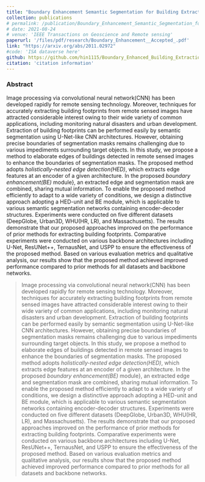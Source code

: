 ```yaml
---
title: "Boundary Enhancement Semantic Segmentation for Building Extraction from Remote Sensed Image"
collection: publications
# permalink: /publication/Boundary_Enhancement_Semantic_Segmentation_for_Building_Extraction_from_Remote_Sensed_Image
# date: 2021-08-24
# venue: 'IEEE Transactions on Geoscience and Remote sensing'
paperurl: '/files/pdf/research/Boundary_Enhancement__Accepted_.pdf'
link: "https://arxiv.org/abs/2011.02972"
#code: 'ISA dataverse here'
github: https://github.com/hin1115/Boundary_Enhanced_Building_Extraction
citation: 'citation information'
---
```


### Abstract
 Image processing via convolutional neural network(CNN) has been developed rapidly for remote sensing technology. Moreover, techniques for accurately extracting building footprints from remote sensed images have attracted considerable interest owing to their wide variety of common applications, including monitoring natural disasters and urban development. Extraction of building footprints can be performed easily by semantic segmentation using U-Net-like CNN architectures. However, obtaining precise boundaries of segmentation masks remains challenging due to various impediments surrounding target objects. In this study, we propose a method to elaborate edges of buildings detected in remote sensed images to enhance the boundaries of segmentation masks. The proposed method adopts *holistically-nested edge detection(HED)*, which extracts edge features at an encoder of a given architecture. In the proposed *boundary enhancement(BE)* module}, an extracted edge and segmentation mask are combined, sharing mutual information. To enable the proposed method efficiently to adapt to a wide variety of conditions, we design a distinctive approach adopting a HED-unit and BE module, which is applicable to various semantic segmentation networks containing encoder-decoder structures. Experiments were conducted on five different datasets (DeepGlobe, Urban3D, WHU(HR, LR), and Massachusetts). The results demonstrate that our proposed approaches improved on the performance of prior methods for extracting building footprints. Comparative experiments were conducted on various backbone architectures including U-Net, ResUNet++, TernausNet, and USPP to ensure the effectiveness of the proposed method. Based on various evaluation metrics and qualitative analysis, our results show that the proposed method achieved improved performance compared to prior methods for all datasets and backbone networks.



>  Image processing via convolutional neural network(CNN) has been developed rapidly for remote sensing technology. Moreover, techniques for accurately extracting building footprints from remote sensed images have attracted considerable interest owing to their wide variety of common applications, including monitoring natural disasters and urban development. Extraction of building footprints can be performed easily by semantic segmentation using U-Net-like CNN architectures. However, obtaining precise boundaries of segmentation masks remains challenging due to various impediments surrounding target objects. In this study, we propose a method to elaborate edges of buildings detected in remote sensed images to enhance the boundaries of segmentation masks. The proposed method adopts *holistically-nested edge detection(HED)*, which extracts edge features at an encoder of a given architecture. In the proposed *boundary enhancement(BE)* module}, an extracted edge and segmentation mask are combined, sharing mutual information. To enable the proposed method efficiently to adapt to a wide variety of conditions, we design a distinctive approach adopting a HED-unit and BE module, which is applicable to various semantic segmentation networks containing encoder-decoder structures. Experiments were conducted on five different datasets (DeepGlobe, Urban3D, WHU(HR, LR), and Massachusetts). The results demonstrate that our proposed approaches improved on the performance of prior methods for extracting building footprints. Comparative experiments were conducted on various backbone architectures including U-Net, ResUNet++, TernausNet, and USPP to ensure the effectiveness of the proposed method. Based on various evaluation metrics and qualitative analysis, our results show that the proposed method achieved improved performance compared to prior methods for all datasets and backbone networks.
